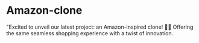 # Amazon-clone
"Excited to unveil our latest project: an Amazon-inspired clone! 🚀💼 Offering the same seamless shopping experience with a twist of innovation.
